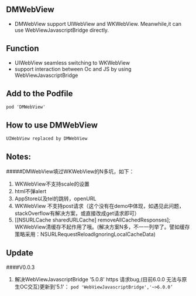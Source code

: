 ## DMWebView
* DMWebView support UIWebView and WKWebView. Meanwhile,it can use WebViewJavascriptBridge directly.

## Function
* UIWebView seamless switching to WKWebView
* support interaction between Oc and JS by using WebViewJavascriptBridge

## Add to the Podfile
```objc 
pod 'DMWebView' 
```

## How to use DMWebView
```objc
UIWebView replaced by DMWebView
```

## Notes:
#####DMWebView填过WKWebView的N多坑，如下：
1. WKWebView不支持scale的设置
2. html不弹alert
3. AppStore以及tel的跳转，openURL
4. WKWebView 不支持post请求（这个没有在demo中体现，如遇见此问题，stackOverflow有解决方案，或直接改成get请求即可）
5. [[NSURLCache sharedURLCache] removeAllCachedResponses]; WKWebView清缓存不起作用了哦。(解决方案N多，不一一列举了。譬如缓存策略采用：NSURLRequestReloadIgnoringLocalCacheData)

## Update
####V0.0.3
1. 解决WebViewJavascriptBridge '5.0.8' https 请求bug,(目前6.0.0 无法与原生OC交互)更新到'5.1'：
``
pod 'WebViewJavascriptBridge','~>6.0.0’
``
  
